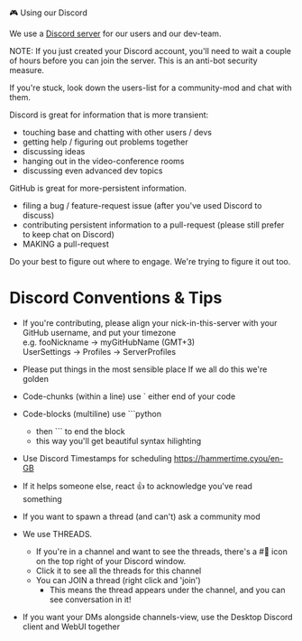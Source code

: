 🎮 Using our Discord 

We use a [Discord server](https://discord.gg/autogpt) for our users and our dev-team.

NOTE: If you just created your Discord account, you'll need to wait a couple of hours before you can join the server. This is an anti-bot security measure. 

If you're stuck, look down the users-list for a community-mod and chat with them.

Discord is great for information that is more transient:
- touching base and chatting with other users / devs
- getting help / figuring out problems together
- discussing ideas
- hanging out in the video-conference rooms
- discussing even advanced dev topics

GitHub is great for more-persistent information.
- filing a bug / feature-request issue (after you've used Discord to discuss)
- contributing persistent information to a pull-request (please still prefer to keep chat on Discord)
- MAKING a pull-request

Do your best to figure out where to engage. We're trying to figure it out too.


# Discord Conventions & Tips

- If you're contributing, please align your nick-in-this-server with your GitHub username, and put your timezone  
    e.g. fooNickname -> myGitHubName (GMT+3)  
    UserSettings -> Profiles -> ServerProfiles  

- Please put things in the most sensible place
    If we all do this we're golden

- Code-chunks (within a line) use ` either end of your code

- Code-blocks (multiline) use ```python
    - then ``` to end the block
    - this way you'll get beautiful syntax hilighting

- Use Discord Timestamps for scheduling https://hammertime.cyou/en-GB

- If it helps someone else, react 👍 to acknowledge you've read something

- If you want to spawn a thread (and can't) ask a community mod

- We use THREADS.
    - If you're in a channel and want to see the threads, there's a #💬 icon on the top right of your Discord window.
    - Click it to see all the threads for this channel
    - You can JOIN a thread (right click and 'join')
        - This means the thread appears under the channel, and you can see conversation in it!

- If you want your DMs alongside channels-view, use the Desktop Discord client and WebUI together
